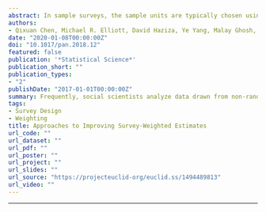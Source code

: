 ```yaml
---
abstract: In sample surveys, the sample units are typically chosen using a complex design. This may lead to a selection effect and, if uncorrected in the analysis, may lead to biased inferences. To mitigate the effect on inferences of deviations from a simple random sample a common technique is to use survey weights in the analysis. This article reviews approaches to address possible inefficiency in estimation resulting from such weighting.To improve inferences we emphasize modifications of the basic design-based weight, that is, the inverse of a unit’s inclusion probability. These techniques include weight trimming, weight modelling and incorporating weights via models for survey variables. We start with an introduction to survey weighting, including methods derived from both the design and model-based perspectives. Then we present the rationale and a taxonomy of methods for modifying the weights. We next describe an extensive numerical study to compare these methods. Using as the criteria relative bias, relative mean square error, confidence or credible interval width and coverage probability, we compare the alternative methods and summarize our findings. To supplement this numerical study we use Texas school data to compare the distributions of the weights for several methods. We also make general recommendations, describe limitations of our numerical study and make suggestions for further investigation.
authors:
- Qixuan Chen, Michael R. Elliott, David Haziza, Ye Yang, Malay Ghosh, Roderick J. A. Little, Joseph Sedransk, and Mary Thompson
date: "2020-01-08T00:00:00Z"
doi: "10.1017/pan.2018.12"
featured: false
publication: '*Statistical Science*'
publication_short: ""
publication_types:
- "2"
publishDate: "2017-01-01T00:00:00Z"
summary: Frequently, social scientists analyze data drawn from non-random samples (e.g. multistage designs and clusters). The common approach is to analyze data in a design-based manner, and this study provides another option for less biased, consistent survey weighting.
tags:
- Survey Design
- Weighting
title: Approaches to Improving Survey-Weighted Estimates
url_code: ""
url_dataset: ""
url_pdf: ""
url_poster: ""
url_project: ""
url_slides: ""
url_source: "https://projecteuclid-org/euclid.ss/1494489813"
url_video: ""
---
```


---
